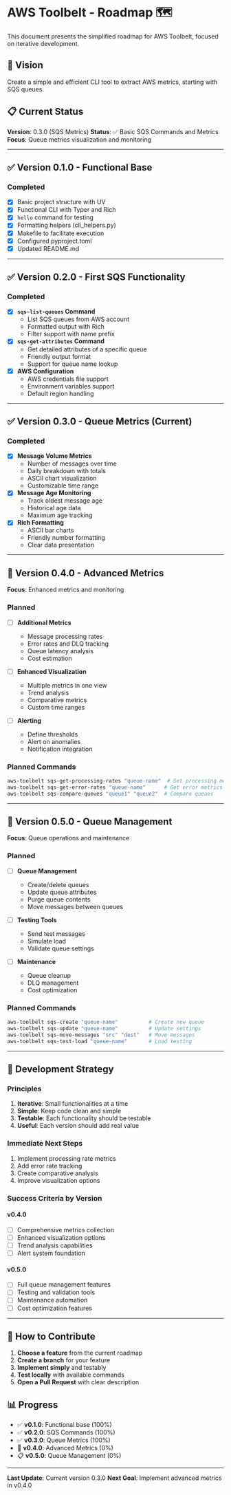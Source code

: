 # AWS Toolbelt - Roadmap 🗺️

This document presents the simplified roadmap for AWS Toolbelt, focused on iterative development.

## 🎯 Vision

Create a simple and efficient CLI tool to extract AWS metrics, starting with SQS queues.

## 📋 Current Status

**Version**: 0.3.0 (SQS Metrics)
**Status**: ✅ Basic SQS Commands and Metrics
**Focus**: Queue metrics visualization and monitoring

---

## ✅ Version 0.1.0 - Functional Base

### Completed
- [x] Basic project structure with UV
- [x] Functional CLI with Typer and Rich
- [x] `hello` command for testing
- [x] Formatting helpers (cli_helpers.py)
- [x] Makefile to facilitate execution
- [x] Configured pyproject.toml
- [x] Updated README.md

---

## ✅ Version 0.2.0 - First SQS Functionality

### Completed
- [x] **`sqs-list-queues` Command**
  - List SQS queues from AWS account
  - Formatted output with Rich
  - Filter support with name prefix
- [x] **`sqs-get-attributes` Command**
  - Get detailed attributes of a specific queue
  - Friendly output format
  - Support for queue name lookup
- [x] **AWS Configuration**
  - AWS credentials file support
  - Environment variables support
  - Default region handling

---

## ✅ Version 0.3.0 - Queue Metrics (Current)

### Completed
- [x] **Message Volume Metrics**
  - Number of messages over time
  - Daily breakdown with totals
  - ASCII chart visualization
  - Customizable time range
- [x] **Message Age Monitoring**
  - Track oldest message age
  - Historical age data
  - Maximum age tracking
- [x] **Rich Formatting**
  - ASCII bar charts
  - Friendly number formatting
  - Clear data presentation

---

## 🚧 Version 0.4.0 - Advanced Metrics

**Focus**: Enhanced metrics and monitoring

### Planned
- [ ] **Additional Metrics**
  - Message processing rates
  - Error rates and DLQ tracking
  - Queue latency analysis
  - Cost estimation

- [ ] **Enhanced Visualization**
  - Multiple metrics in one view
  - Trend analysis
  - Comparative metrics
  - Custom time ranges

- [ ] **Alerting**
  - Define thresholds
  - Alert on anomalies
  - Notification integration

### Planned Commands
```bash
aws-toolbelt sqs-get-processing-rates "queue-name"  # Get processing metrics
aws-toolbelt sqs-get-error-rates "queue-name"      # Get error metrics
aws-toolbelt sqs-compare-queues "queue1" "queue2"  # Compare queues
```

---

## 🔮 Version 0.5.0 - Queue Management

**Focus**: Queue operations and maintenance

### Planned
- [ ] **Queue Management**
  - Create/delete queues
  - Update queue attributes
  - Purge queue contents
  - Move messages between queues

- [ ] **Testing Tools**
  - Send test messages
  - Simulate load
  - Validate queue settings

- [ ] **Maintenance**
  - Queue cleanup
  - DLQ management
  - Cost optimization

### Planned Commands
```bash
aws-toolbelt sqs-create "queue-name"          # Create new queue
aws-toolbelt sqs-update "queue-name"          # Update settings
aws-toolbelt sqs-move-messages "src" "dest"   # Move messages
aws-toolbelt sqs-test-load "queue-name"       # Load testing
```

---

## 🎯 Development Strategy

### Principles
1. **Iterative**: Small functionalities at a time
2. **Simple**: Keep code clean and simple
3. **Testable**: Each functionality should be testable
4. **Useful**: Each version should add real value

### Immediate Next Steps
1. Implement processing rate metrics
2. Add error rate tracking
3. Create comparative analysis
4. Improve visualization options

### Success Criteria by Version

#### v0.4.0
- [ ] Comprehensive metrics collection
- [ ] Enhanced visualization options
- [ ] Trend analysis capabilities
- [ ] Alert system foundation

#### v0.5.0
- [ ] Full queue management features
- [ ] Testing and validation tools
- [ ] Maintenance automation
- [ ] Cost optimization features

---

## 🤝 How to Contribute

1. **Choose a feature** from the current roadmap
2. **Create a branch** for your feature
3. **Implement simply** and testably
4. **Test locally** with available commands
5. **Open a Pull Request** with clear description

## 📊 Progress

- ✅ **v0.1.0**: Functional base (100%)
- ✅ **v0.2.0**: SQS Commands (100%)
- ✅ **v0.3.0**: Queue Metrics (100%)
- 🚧 **v0.4.0**: Advanced Metrics (0%)
- 📋 **v0.5.0**: Queue Management (0%)

---

**Last Update**: Current version 0.3.0
**Next Goal**: Implement advanced metrics in v0.4.0
